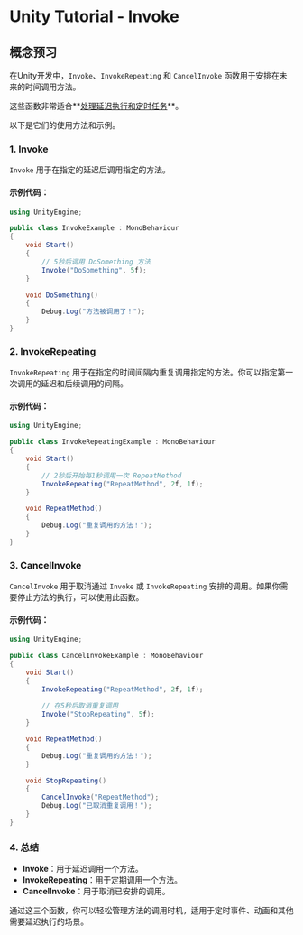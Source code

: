 # Unity Tutorial - Invoke

## 概念预习

在Unity开发中，`Invoke`、`InvokeRepeating` 和 `CancelInvoke` 函数用于安排在未来的时间调用方法。

这些函数非常适合**<u>处理延迟执行和定时任务</u>**。

以下是它们的使用方法和示例。

### 1. Invoke

`Invoke` 用于在指定的延迟后调用指定的方法。

#### 示例代码：

```csharp
using UnityEngine;

public class InvokeExample : MonoBehaviour
{
    void Start()
    {
        // 5秒后调用 DoSomething 方法
        Invoke("DoSomething", 5f);
    }

    void DoSomething()
    {
        Debug.Log("方法被调用了！");
    }
}
```

### 2. InvokeRepeating

`InvokeRepeating` 用于在指定的时间间隔内重复调用指定的方法。你可以指定第一次调用的延迟和后续调用的间隔。

#### 示例代码：

```csharp
using UnityEngine;

public class InvokeRepeatingExample : MonoBehaviour
{
    void Start()
    {
        // 2秒后开始每1秒调用一次 RepeatMethod
        InvokeRepeating("RepeatMethod", 2f, 1f);
    }

    void RepeatMethod()
    {
        Debug.Log("重复调用的方法！");
    }
}
```

### 3. CancelInvoke

`CancelInvoke` 用于取消通过 `Invoke` 或 `InvokeRepeating` 安排的调用。如果你需要停止方法的执行，可以使用此函数。

#### 示例代码：

```csharp
using UnityEngine;

public class CancelInvokeExample : MonoBehaviour
{
    void Start()
    {
        InvokeRepeating("RepeatMethod", 2f, 1f);
        
        // 在5秒后取消重复调用
        Invoke("StopRepeating", 5f);
    }

    void RepeatMethod()
    {
        Debug.Log("重复调用的方法！");
    }

    void StopRepeating()
    {
        CancelInvoke("RepeatMethod");
        Debug.Log("已取消重复调用！");
    }
}
```

### 4. 总结

- **Invoke**：用于延迟调用一个方法。
- **InvokeRepeating**：用于定期调用一个方法。
- **CancelInvoke**：用于取消已安排的调用。

通过这三个函数，你可以轻松管理方法的调用时机，适用于定时事件、动画和其他需要延迟执行的场景。
